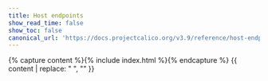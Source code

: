 ```yaml
---
title: Host endpoints
show_read_time: false
show_toc: false
canonical_url: 'https://docs.projectcalico.org/v3.9/reference/host-endpoints/index'
---
```

{% capture content %}{% include index.html %}{% endcapture %}
{{ content | replace: "    ", "" }}